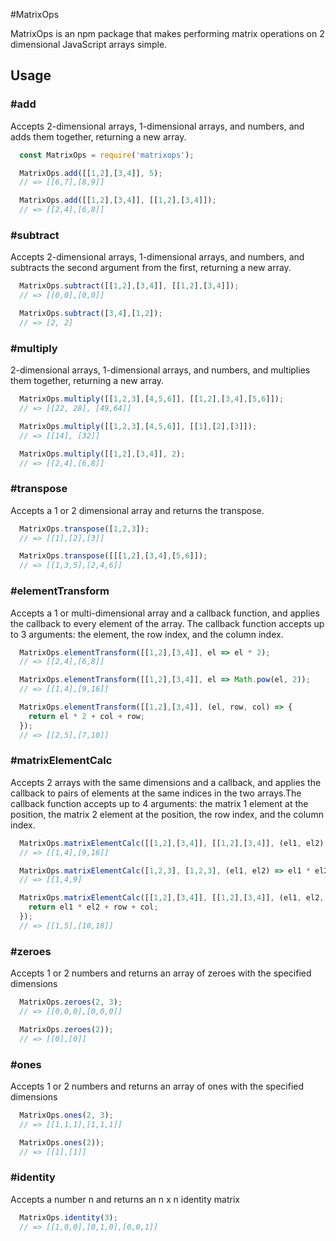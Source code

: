 #MatrixOps

MatrixOps is an npm package that makes performing matrix operations on 2 dimensional JavaScript arrays simple.

## Usage
### #add

Accepts 2-dimensional arrays, 1-dimensional arrays, and numbers, and adds them together, returning a new array.

```JavaScript
  const MatrixOps = require('matrixops');

  MatrixOps.add([[1,2],[3,4]], 5);
  // => [[6,7],[8,9]]

  MatrixOps.add([[1,2],[3,4]], [[1,2],[3,4]]);
  // => [[2,4],[6,8]]
```

### #subtract

Accepts 2-dimensional arrays, 1-dimensional arrays, and numbers, and subtracts the second argument from the first, returning a new array.

```JavaScript
  MatrixOps.subtract([[1,2],[3,4]], [[1,2],[3,4]]);
  // => [[0,0],[0,0]]

  MatrixOps.subtract([3,4],[1,2]);
  // => [2, 2]
```

### #multiply

2-dimensional arrays, 1-dimensional arrays, and numbers, and multiplies them together, returning a new array.

```JavaScript
  MatrixOps.multiply([[1,2,3],[4,5,6]], [[1,2],[3,4],[5,6]]);
  // => [[22, 28], [49,64]]

  MatrixOps.multiply([[1,2,3],[4,5,6]], [[1],[2],[3]]);
  // => [[14], [32]]

  MatrixOps.multiply([[1,2],[3,4]], 2);
  // => [[2,4],[6,8]]
```

### #transpose

Accepts a 1 or 2 dimensional array and returns the transpose.

```JavaScript
  MatrixOps.transpose([1,2,3]);
  // => [[1],[2],[3]]

  MatrixOps.transpose([[[1,2],[3,4],[5,6]]);
  // => [[1,3,5],[2,4,6]]
```

### #elementTransform

Accepts a 1 or multi-dimensional array and a callback function, and applies the callback to every element of the array. The callback function accepts up to 3 arguments: the element, the row index, and the column index.

```JavaScript
  MatrixOps.elementTransform([[1,2],[3,4]], el => el * 2);
  // => [[2,4],[6,8]]

  MatrixOps.elementTransform([[1,2],[3,4]], el => Math.pow(el, 2));
  // => [[1,4],[9,16]]

  MatrixOps.elementTransform([[1,2],[3,4]], (el, row, col) => {
    return el * 2 + col + row;
  });
  // => [[2,5],[7,10]]
```

### #matrixElementCalc

Accepts 2 arrays with the same dimensions and a callback, and applies the callback to pairs of elements at the same indices in the two arrays.The callback function accepts up to 4 arguments: the matrix 1 element at the position, the matrix 2 element at the position, the row index, and the column index.

```JavaScript
  MatrixOps.matrixElementCalc([[1,2],[3,4]], [[1,2],[3,4]], (el1, el2) => el1 * el2);
  // => [[1,4],[9,16]]

  MatrixOps.matrixElementCalc([1,2,3], [1,2,3], (el1, el2) => el1 * el2);
  // => [[1,4,9]

  MatrixOps.matrixElementCalc([[1,2],[3,4]], [[1,2],[3,4]], (el1, el2, row, col) => {
    return el1 * el2 + row + col;
  });
  // => [[1,5],[10,18]]
```

### #zeroes

Accepts 1 or 2 numbers and returns an array of zeroes with the specified dimensions

```JavaScript
  MatrixOps.zeroes(2, 3);
  // => [[0,0,0],[0,0,0]]

  MatrixOps.zeroes(2));
  // => [[0],[0]]
```

### #ones

Accepts 1 or 2 numbers and returns an array of ones with the specified dimensions

```JavaScript
  MatrixOps.ones(2, 3);
  // => [[1,1,1],[1,1,1]]

  MatrixOps.ones(2));
  // => [[1],[1]]
```

### #identity

Accepts a number n and returns an n x n identity matrix

```JavaScript
  MatrixOps.identity(3);
  // => [[1,0,0],[0,1,0],[0,0,1]]
```
